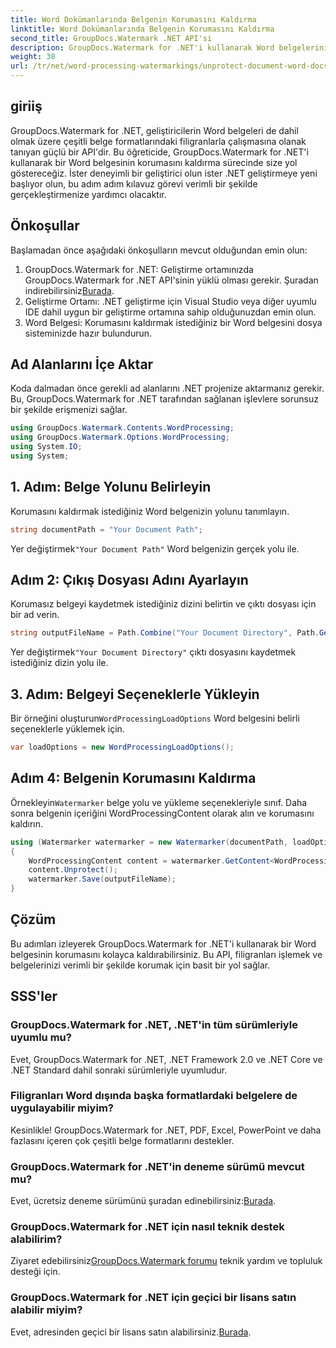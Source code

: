 ```yaml
---
title: Word Dokümanlarında Belgenin Korumasını Kaldırma
linktitle: Word Dokümanlarında Belgenin Korumasını Kaldırma
second_title: GroupDocs.Watermark .NET API'si
description: GroupDocs.Watermark for .NET'i kullanarak Word belgelerinin korumasını nasıl kolayca kaldıracağınızı öğrenin. Adım adım kılavuzumuzu takip edin.
weight: 38
url: /tr/net/word-processing-watermarkings/unprotect-document-word-docs/
---
```

## giriiş
GroupDocs.Watermark for .NET, geliştiricilerin Word belgeleri de dahil olmak üzere çeşitli belge formatlarındaki filigranlarla çalışmasına olanak tanıyan güçlü bir API'dir. Bu öğreticide, GroupDocs.Watermark for .NET'i kullanarak bir Word belgesinin korumasını kaldırma sürecinde size yol göstereceğiz. İster deneyimli bir geliştirici olun ister .NET geliştirmeye yeni başlıyor olun, bu adım adım kılavuz görevi verimli bir şekilde gerçekleştirmenize yardımcı olacaktır.
## Önkoşullar
Başlamadan önce aşağıdaki önkoşulların mevcut olduğundan emin olun:
1.  GroupDocs.Watermark for .NET: Geliştirme ortamınızda GroupDocs.Watermark for .NET API'sinin yüklü olması gerekir. Şuradan indirebilirsiniz[Burada](https://releases.groupdocs.com/Watermark/net/).
2. Geliştirme Ortamı: .NET geliştirme için Visual Studio veya diğer uyumlu IDE dahil uygun bir geliştirme ortamına sahip olduğunuzdan emin olun.
3. Word Belgesi: Korumasını kaldırmak istediğiniz bir Word belgesini dosya sisteminizde hazır bulundurun.

## Ad Alanlarını İçe Aktar
Koda dalmadan önce gerekli ad alanlarını .NET projenize aktarmanız gerekir. Bu, GroupDocs.Watermark for .NET tarafından sağlanan işlevlere sorunsuz bir şekilde erişmenizi sağlar.
```csharp
using GroupDocs.Watermark.Contents.WordProcessing;
using GroupDocs.Watermark.Options.WordProcessing;
using System.IO;
using System;
```
## 1. Adım: Belge Yolunu Belirleyin
Korumasını kaldırmak istediğiniz Word belgenizin yolunu tanımlayın.
```csharp
string documentPath = "Your Document Path";
```
 Yer değiştirmek`"Your Document Path"` Word belgenizin gerçek yolu ile.
## Adım 2: Çıkış Dosyası Adını Ayarlayın
Korumasız belgeyi kaydetmek istediğiniz dizini belirtin ve çıktı dosyası için bir ad verin.
```csharp
string outputFileName = Path.Combine("Your Document Directory", Path.GetFileName(documentPath));
```
 Yer değiştirmek`"Your Document Directory"` çıktı dosyasını kaydetmek istediğiniz dizin yolu ile.
## 3. Adım: Belgeyi Seçeneklerle Yükleyin
 Bir örneğini oluşturun`WordProcessingLoadOptions` Word belgesini belirli seçeneklerle yüklemek için.
```csharp
var loadOptions = new WordProcessingLoadOptions();
```
## Adım 4: Belgenin Korumasını Kaldırma
 Örnekleyin`Watermarker` belge yolu ve yükleme seçenekleriyle sınıf. Daha sonra belgenin içeriğini WordProcessingContent olarak alın ve korumasını kaldırın.
```csharp
using (Watermarker watermarker = new Watermarker(documentPath, loadOptions))
{
    WordProcessingContent content = watermarker.GetContent<WordProcessingContent>();
    content.Unprotect();
    watermarker.Save(outputFileName);
}
```

## Çözüm
Bu adımları izleyerek GroupDocs.Watermark for .NET'i kullanarak bir Word belgesinin korumasını kolayca kaldırabilirsiniz. Bu API, filigranları işlemek ve belgelerinizi verimli bir şekilde korumak için basit bir yol sağlar.
## SSS'ler
### GroupDocs.Watermark for .NET, .NET'in tüm sürümleriyle uyumlu mu?
Evet, GroupDocs.Watermark for .NET, .NET Framework 2.0 ve .NET Core ve .NET Standard dahil sonraki sürümleriyle uyumludur.
### Filigranları Word dışında başka formatlardaki belgelere de uygulayabilir miyim?
Kesinlikle! GroupDocs.Watermark for .NET, PDF, Excel, PowerPoint ve daha fazlasını içeren çok çeşitli belge formatlarını destekler.
### GroupDocs.Watermark for .NET'in deneme sürümü mevcut mu?
 Evet, ücretsiz deneme sürümünü şuradan edinebilirsiniz:[Burada](https://releases.groupdocs.com/).
### GroupDocs.Watermark for .NET için nasıl teknik destek alabilirim?
 Ziyaret edebilirsiniz[GroupDocs.Watermark forumu](https://forum.groupdocs.com/c/watermark/19) teknik yardım ve topluluk desteği için.
### GroupDocs.Watermark for .NET için geçici bir lisans satın alabilir miyim?
 Evet, adresinden geçici bir lisans satın alabilirsiniz.[Burada](https://purchase.groupdocs.com/temporary-license/).